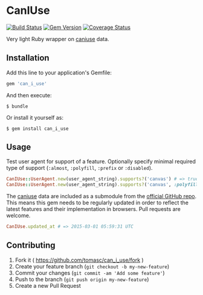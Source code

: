 # CanIUse

[![Build Status](https://travis-ci.org/tomasc/can_i_use.svg)](https://travis-ci.org/tomasc/can_i_use) [![Gem Version](https://badge.fury.io/rb/can_i_use.svg)](http://badge.fury.io/rb/can_i_use) [![Coverage Status](https://img.shields.io/coveralls/tomasc/can_i_use.svg)](https://coveralls.io/r/tomasc/can_i_use)

Very light Ruby wrapper on [caniuse](http://www.caniuse.com) data.

## Installation

Add this line to your application's Gemfile:

```ruby
gem 'can_i_use'
```

And then execute:

```
$ bundle
```

Or install it yourself as:

```
$ gem install can_i_use
```

## Usage

Test user agent for support of a feature. Optionally specify minimal required type of support (`:almost`, `:polyfill`, `:prefix` or `:disabled`).

```ruby
CanIUse::UserAgent.new(user_agent_string).supports?('canvas') # => true
CanIUse::UserAgent.new(user_agent_string).supports?('canvas', :polyfill) # => true
```

The [caniuse](http://www.caniuse.com) data are included as a submodule from the [official GitHub repo](https://github.com/fyrd/caniuse). This means this gem needs to be regularly updated in order to reflect the latest features and their implementation in browsers. Pull requests are welcome.

```ruby
CanIUse.updated_at # => 2015-03-01 05:59:31 UTC
```

## Contributing

1. Fork it ( https://github.com/tomasc/can_i_use/fork )
2. Create your feature branch (`git checkout -b my-new-feature`)
3. Commit your changes (`git commit -am 'Add some feature'`)
4. Push to the branch (`git push origin my-new-feature`)
5. Create a new Pull Request
